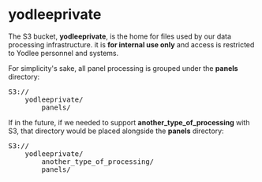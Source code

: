 yodleeprivate
=============
The S3 bucket, **yodleeprivate**, is the home for files used by our data processing infrastructure.
it is **for internal use only** and access is restricted to Yodlee personnel and systems.

For simplicity's sake, all panel processing is grouped under the **panels** directory:
<pre>
S3://
	yodleeprivate/
		panels/
</pre>

If in the future, if we needed to support **another_type_of_processing** with S3, that directory would be placed alongside the **panels** directory:

<pre>
S3://
	yodleeprivate/
		another_type_of_processing/
		panels/
</pre>
